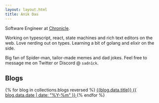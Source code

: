 ```yaml
---
layout: layout.html
title: Anik Das
---
```


Software Engineer at [Chronicle](https://chroniclehq.com).

Working on typescript, react, state machines and rich text editors on the web. Love nerding out on types. Learning a bit of golang and elixir on the side.

Big fan of Spider-man, tailor-made memes and dad jokes. Feel free to message me on Twitter or Discord @ `sadn1ck`.

<div class="spacer"></div>

## Blogs

<div class="blog-list">
<!-- `{{ blog.data.date | date: "%Y %b" }}` • [{{ blog.data.title}}]({{blog.url}}) -->
{% for blog in collections.blogs reversed %}
<a href="{{blog.url}}">
    <span class="title">{{blog.data.title}}</span>
    <span class="date">{{ blog.data.date | date: "%Y-%m" }}</span>
</a>
{% endfor %}
</div>

<div class="spacer"></div>
